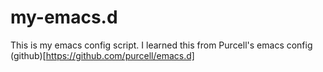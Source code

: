 # my-emacs.d

This is my emacs config script.
I learned this from Purcell's emacs config (github)[https://github.com/purcell/emacs.d]
